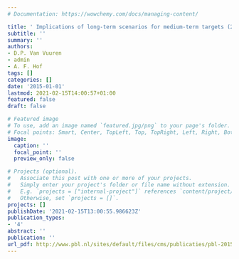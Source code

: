 ```yaml
---
# Documentation: https://wowchemy.com/docs/managing-content/

title: ' Implications of long-term scenarios for medium-term targets (2050)'
subtitle: ''
summary: ''
authors:
- D.P. Van Vuuren
- admin
- A. F. Hof
tags: []
categories: []
date: '2015-01-01'
lastmod: 2021-02-15T14:00:57+01:00
featured: false
draft: false

# Featured image
# To use, add an image named `featured.jpg/png` to your page's folder.
# Focal points: Smart, Center, TopLeft, Top, TopRight, Left, Right, BottomLeft, Bottom, BottomRight.
image:
  caption: ''
  focal_point: ''
  preview_only: false

# Projects (optional).
#   Associate this post with one or more of your projects.
#   Simply enter your project's folder or file name without extension.
#   E.g. `projects = ["internal-project"]` references `content/project/deep-learning/index.md`.
#   Otherwise, set `projects = []`.
projects: []
publishDate: '2021-02-15T13:00:55.986623Z'
publication_types:
- '4'
abstract: ''
publication: ''
url_pdf: http://www.pbl.nl/sites/default/files/cms/publicaties/pbl-2015-implications-for-long-term-scenarios-for-medium-term-targets-2050_01871.pdf
---
```

